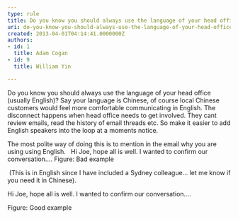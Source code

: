```yaml
---
type: rule
title: Do you know you should always use the language of your head office? (usually English)
uri: do-you-know-you-should-always-use-the-language-of-your-head-office-usually-english
created: 2013-04-01T04:14:41.0000000Z
authors:
- id: 1
  title: Adam Cogan
- id: 9
  title: William Yin

---
```


 
Do you know you should always use the language of your head office (usually English)?
Say your language is Chinese, of course local Chinese customers would feel more comfortable communicating in English. The disconnect happens when head office needs to get involved. They cant review emails, read the history of email threads etc. 
So make it easier to add English speakers into the loop at a moments notice.


 
​The most polite way of doing this is to mention in the email why you are using using English. 
 
 Hi Joe, hope all is well. I wanted to confirm our conversation....
Figure: Bad example

 (This is in English since I have included a Sydney colleague... let me know if you need it in Chinese).

Hi Joe, hope all is well. I wanted to confirm our conversation....

Figure: Good example



